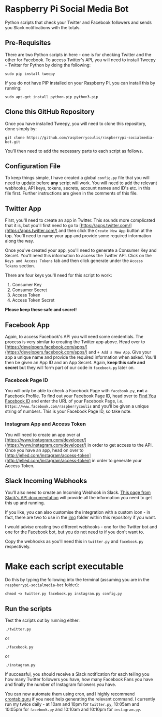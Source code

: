 # Raspberry Pi Social Media Bot
Python scripts that check your Twitter and Facebook followers and sends you Slack notifications with the totals.

## Pre-Requisites
There are two Python scripts in here - one is for checking Twitter and the other for Facebook. To access Twitter's API, you will need to install Tweepy - Twitter for Python by doing the following:

    sudo pip install tweepy

If you do not have PIP installed on your Raspberry Pi, you can install this by running:

    sudo apt-get install python-pip python3-pip

## Clone this GitHub Repository
Once you have installed Tweepy, you will need to clone this repository, done simply by:

    git clone https://github.com/raspberrycoulis/raspberrypi-socialmedia-bot.git

You'll then need to add the necessary parts to each script as follows.

## Configuration File
To keep things simple, I have created a global `config.py` file that you will need to update before **any** script will work. You will need to add the relevant webhooks, API keys, tokens, secrets, account names and ID's etc. in this file first. Further instructions are given in the comments of this file.

## Twitter App
First, you'll need to create an app in Twitter. This sounds more complicated that it is, but you'll first need to go to [https://apps.twitter.com/](https://apps.twitter.com/) and then click the `Create New App` button at the top. You'll need to name your app and provide some required information along the way.

Once you've created your app, you'll need to generate a Consumer Key and Secret. You'll need this information to access the Twitter API. Click on the `Keys and Access Tokens` tab and then click generate under the `Access Tokens` section.

There are four keys you'll need for this script to work:

  1. Consumer Key
  2. Consumer Secret
  3. Access Token
  4. Access Token Secret

**Please keep these safe and secret!** 

## Facebook App
Again, to access Facebook's API you will need some credentials. The process is very similar to creating the Twitter app above. Head over to [https://developers.facebook.com/apps/](https://developers.facebook.com/apps/) and `+ Add a New App`. Give your app a unique name and provide the required information when asked. You'll then be given an App ID and an App Secret. Again, **keep this safe and secret** but they will form part of our code in `facebook.py` later on.

### Facebook Page ID
You will only be able to check a Facebook Page with `facebook.py`, **not** a Facebook Profile. To find out your Facebook Page ID, head over to [Find You Facebook ID](http://findmyfbid.com/) and enter the URL of your Facebook Page, i.e. `https://www.facebook.com/raspberrycoulis` and you'll be given a unique string of numbers. This is your Facebook Page ID, so take note.

### Instagram App and Access Token
You will need to create an app over at [https://www.instagram.com/developer/](https://www.instagram.com/developer/) in order to get access to the API. Once you have an app, head on over to [http://jelled.com/instagram/access-token](http://jelled.com/instagram/access-token) in order to generate your Access Token.

## Slack Incoming Webhooks
You'll also need to create an Incoming Webhook in Slack. [This page from Slack's API documentation](https://api.slack.com/incoming-webhooks) will provide all the information you need to get this up and running.

If you like, you can also customise the integration with a custom icon - in fact, there are two to use in the [img](https://github.com/raspberrycoulis/raspberrypi-socialmedia-bot/tree/master/img) folder within this repository if you want.

I would advise creating two different webhooks - one for the Twitter bot and one for the Facebook bot, but you do not need to if you don't want to.

Copy the webhooks as you'll need this in `twitter.py` and `facebook.py` respectively.

# Make each script executable
Do this by typing the following into the terminal (assuming you are in the `raspberrypi-socialmedia-bot` folder):

    chmod +x twitter.py facebook.py instagram.py config.py

## Run the scripts
Test the scripts out by running either:

    ./twitter.py

or

    ./facebook.py
    
or

    ./instagram.py
    
If successful, you should receive a Slack notification for each telling you how many Twitter followers you have, how many Facebook Fans you have and finally the number of Instagram followers you have.

You can now automate them using cron, and I highly recommend [crontab.guru](https://crontab.guru/) if you need help generating the relevant command. I currently run my twice daily - at 10am and 10pm for `twitter.py`, 10:05am and 10:05pm for `facebook.py` and 10:10am and 10:10pm for `instagram.py`.